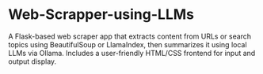 # Web-Scrapper-using-LLMs
A Flask-based web scraper app that extracts content from URLs or search topics using BeautifulSoup or LlamaIndex, then summarizes it using local LLMs via Ollama. Includes a user-friendly HTML/CSS frontend for input and output display.
